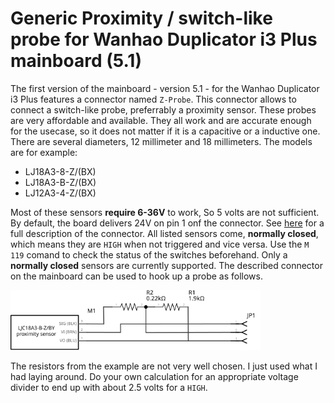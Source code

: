 # Generic Proximity / switch-like probe for Wanhao Duplicator i3 Plus mainboard (5.1)

The first version of the mainboard - version 5.1 - for the Wanhao Duplicator i3 Plus features a connector named `Z-Probe`. This connector allows to connect a switch-like probe, preferrably a proximity sensor. These probes are very affordable and available. They all work and are accurate enough for the usecase, so it does not matter if it is a capacitive or a inductive one. There are several diameters, 12 millimeter and 18 millimeters. The models are for example:

* LJ18A3-8-Z/(BX)
* LJ18A3-B-Z/(BX)
* LJ12A3-4-Z/(BX)

Most of these sensors **require 6-36V** to work, So 5 volts are not sufficient. By default, the board delivers 24V on pin 1 onf the connector. See [here](sebastien.andrivet.com/en/posts/wanhao-duplicator-i3-plus-3d-printers) for a full description of the connector. All listed sensors come, **normally closed**, which means they are `HIGH` when not triggered and vice versa. Use the `M 119` comand to check the status of the switches beforehand. Only a  **normally closed** sensors are currently supported. The described connector on the mainboard can be used to hook up a probe as follows.

<img src="./assets/lj_sensor_wiring.svg" width="400" description="Probe hookup">

The resistors from the example are not very well chosen. I just used what I had laying around. Do your own calculation for an appropriate voltage divider to end up with about 2.5 volts for a `HIGH`.